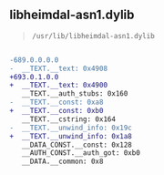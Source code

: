 ## libheimdal-asn1.dylib

> `/usr/lib/libheimdal-asn1.dylib`

```diff

-689.0.0.0.0
-  __TEXT.__text: 0x4908
+693.0.1.0.0
+  __TEXT.__text: 0x4900
   __TEXT.__auth_stubs: 0x160
-  __TEXT.__const: 0xa8
+  __TEXT.__const: 0xb0
   __TEXT.__cstring: 0x164
-  __TEXT.__unwind_info: 0x19c
+  __TEXT.__unwind_info: 0x1a8
   __DATA_CONST.__const: 0x128
   __AUTH_CONST.__auth_got: 0xb0
   __DATA.__common: 0x8

```
